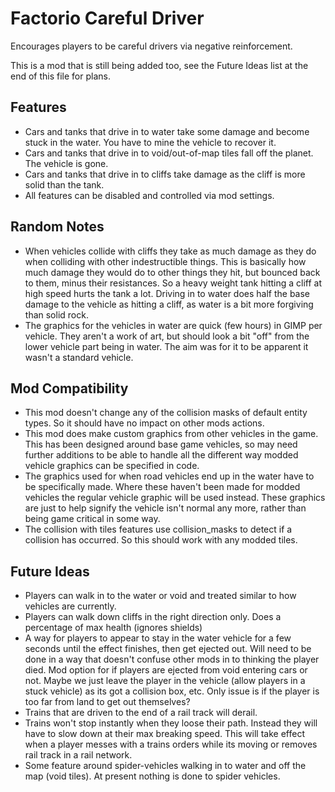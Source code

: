 # Factorio Careful Driver



Encourages players to be careful drivers via negative reinforcement.

This is a mod that is still being added too, see the Future Ideas list at the end of this file for plans.



Features
--------

- Cars and tanks that drive in to water take some damage and become stuck in the water. You have to mine the vehicle to recover it.
- Cars and tanks that drive in to void/out-of-map tiles fall off the planet. The vehicle is gone.
- Cars and tanks that drive in to cliffs take damage as the cliff is more solid than the tank.
- All features can be disabled and controlled via mod settings.



Random Notes
------------

- When vehicles collide with cliffs they take as much damage as they do when colliding with other indestructible things. This is basically how much damage they would do to other things they hit, but bounced back to them, minus their resistances. So a heavy weight tank hitting a cliff at high speed hurts the tank a lot. Driving in to water does half the base damage to the vehicle as hitting a cliff, as water is a bit more forgiving than solid rock.
- The graphics for the vehicles in water are quick (few hours) in GIMP per vehicle. They aren't a work of art, but should look a bit "off" from the lower vehicle part being in water. The aim was for it to be apparent it wasn't a standard vehicle.



Mod Compatibility
-----------------

- This mod doesn't change any of the collision masks of default entity types. So it should have no impact on other mods actions.
- This mod does make custom graphics from other vehicles in the game. This has been designed around base game vehicles, so may need further additions to be able to handle all the different way modded vehicle graphics can be specified in code.
- The graphics used for when road vehicles end up in the water have to be specifically made. Where these haven't been made for modded vehicles the regular vehicle graphic will be used instead. These graphics are just to help signify the vehicle isn't normal any more, rather than being game critical in some way.
- The collision with tiles features use collision_masks to detect if a collision has occurred. So this should work with any modded tiles.



Future Ideas
------------

- Players can walk in to the water or void and treated similar to how vehicles are currently.
- Players can walk down cliffs in the right direction only. Does a percentage of max health (ignores shields)
- A way for players to appear to stay in the water vehicle for a few seconds until the effect finishes, then get ejected out. Will need to be done in a way that doesn't confuse other mods in to thinking the player died. Mod option for if players are ejected from void entering cars or not. Maybe we just leave the player in the vehicle (allow players in a stuck vehicle) as its got a collision box, etc. Only issue is if the player is too far from land to get out themselves?
- Trains that are driven to the end of a rail track will derail.
- Trains won't stop instantly when they loose their path. Instead they will have to slow down at their max breaking speed. This will take effect when a player messes with a trains orders while its moving or removes rail track in a rail network.
- Some feature around spider-vehicles walking in to water and off the map (void tiles). At present nothing is done to spider vehicles.